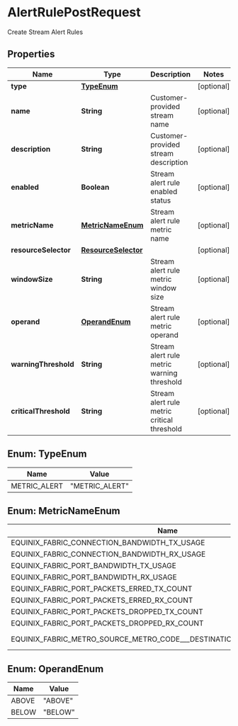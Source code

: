 

# AlertRulePostRequest

Create Stream Alert Rules

## Properties

| Name | Type | Description | Notes |
|------------ | ------------- | ------------- | -------------|
|**type** | [**TypeEnum**](#TypeEnum) |  |  [optional] |
|**name** | **String** | Customer-provided stream name |  [optional] |
|**description** | **String** | Customer-provided stream description |  [optional] |
|**enabled** | **Boolean** | Stream alert rule enabled status |  [optional] |
|**metricName** | [**MetricNameEnum**](#MetricNameEnum) | Stream alert rule metric name |  [optional] |
|**resourceSelector** | [**ResourceSelector**](ResourceSelector.md) |  |  [optional] |
|**windowSize** | **String** | Stream alert rule metric window size |  [optional] |
|**operand** | [**OperandEnum**](#OperandEnum) | Stream alert rule metric operand |  [optional] |
|**warningThreshold** | **String** | Stream alert rule metric warning threshold |  [optional] |
|**criticalThreshold** | **String** | Stream alert rule metric critical threshold |  [optional] |



## Enum: TypeEnum

| Name | Value |
|---- | -----|
| METRIC_ALERT | &quot;METRIC_ALERT&quot; |



## Enum: MetricNameEnum

| Name | Value |
|---- | -----|
| EQUINIX_FABRIC_CONNECTION_BANDWIDTH_TX_USAGE | &quot;equinix.fabric.connection.bandwidth_tx.usage&quot; |
| EQUINIX_FABRIC_CONNECTION_BANDWIDTH_RX_USAGE | &quot;equinix.fabric.connection.bandwidth_rx.usage&quot; |
| EQUINIX_FABRIC_PORT_BANDWIDTH_TX_USAGE | &quot;equinix.fabric.port.bandwidth_tx.usage&quot; |
| EQUINIX_FABRIC_PORT_BANDWIDTH_RX_USAGE | &quot;equinix.fabric.port.bandwidth_rx.usage&quot; |
| EQUINIX_FABRIC_PORT_PACKETS_ERRED_TX_COUNT | &quot;equinix.fabric.port.packets_erred_tx.count&quot; |
| EQUINIX_FABRIC_PORT_PACKETS_ERRED_RX_COUNT | &quot;equinix.fabric.port.packets_erred_rx.count&quot; |
| EQUINIX_FABRIC_PORT_PACKETS_DROPPED_TX_COUNT | &quot;equinix.fabric.port.packets_dropped_tx.count&quot; |
| EQUINIX_FABRIC_PORT_PACKETS_DROPPED_RX_COUNT | &quot;equinix.fabric.port.packets_dropped_rx.count&quot; |
| EQUINIX_FABRIC_METRO_SOURCE_METRO_CODE___DESTINATION_METRO_CODE_LATENCY | &quot;equinix.fabric.metro.&lt;source_metro_code&gt;_&lt;destination_metro_code&gt;.latency&quot; |



## Enum: OperandEnum

| Name | Value |
|---- | -----|
| ABOVE | &quot;ABOVE&quot; |
| BELOW | &quot;BELOW&quot; |



